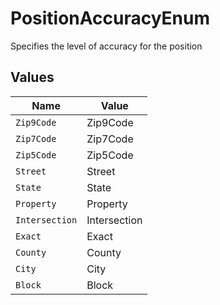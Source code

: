 # PositionAccuracyEnum

Specifies the level of accuracy for the position


## Values

| Name           | Value          |
| -------------- | -------------- |
| `Zip9Code`     | Zip9Code       |
| `Zip7Code`     | Zip7Code       |
| `Zip5Code`     | Zip5Code       |
| `Street`       | Street         |
| `State`        | State          |
| `Property`     | Property       |
| `Intersection` | Intersection   |
| `Exact`        | Exact          |
| `County`       | County         |
| `City`         | City           |
| `Block`        | Block          |